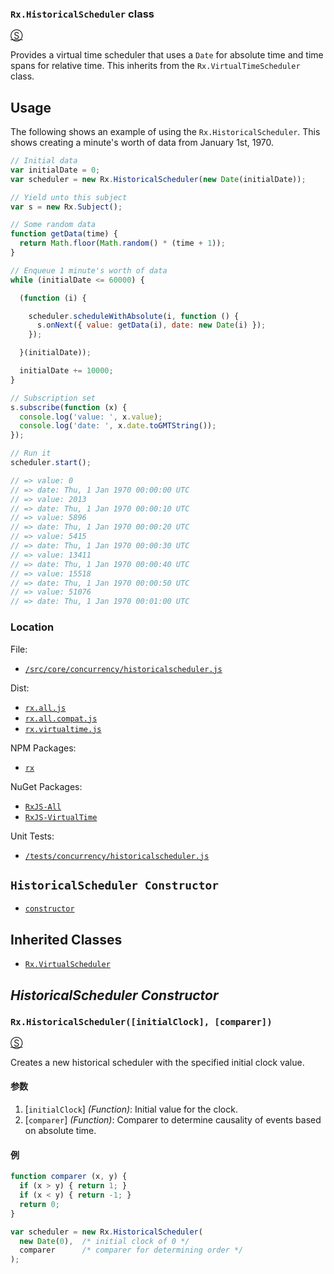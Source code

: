 ### `Rx.HistoricalScheduler` class
[&#x24C8;](https://github.com/Reactive-Extensions/RxJS/blob/master/src/core/concurrency/historicalscheduler.js "View in source")

Provides a virtual time scheduler that uses a `Date` for absolute time and time spans for relative time.  This inherits from the `Rx.VirtualTimeScheduler` class.

## Usage ##

The following shows an example of using the `Rx.HistoricalScheduler`.  This shows creating a minute's worth of data from January 1st, 1970.

```js
// Initial data
var initialDate = 0;
var scheduler = new Rx.HistoricalScheduler(new Date(initialDate));

// Yield unto this subject
var s = new Rx.Subject();

// Some random data
function getData(time) {
  return Math.floor(Math.random() * (time + 1));
}

// Enqueue 1 minute's worth of data
while (initialDate <= 60000) {

  (function (i) {

    scheduler.scheduleWithAbsolute(i, function () {
      s.onNext({ value: getData(i), date: new Date(i) });
    });

  }(initialDate));

  initialDate += 10000;
}

// Subscription set
s.subscribe(function (x) {
  console.log('value: ', x.value);
  console.log('date: ', x.date.toGMTString());
});

// Run it
scheduler.start();

// => value: 0
// => date: Thu, 1 Jan 1970 00:00:00 UTC
// => value: 2013
// => date: Thu, 1 Jan 1970 00:00:10 UTC
// => value: 5896
// => date: Thu, 1 Jan 1970 00:00:20 UTC
// => value: 5415
// => date: Thu, 1 Jan 1970 00:00:30 UTC
// => value: 13411
// => date: Thu, 1 Jan 1970 00:00:40 UTC
// => value: 15518
// => date: Thu, 1 Jan 1970 00:00:50 UTC
// => value: 51076
// => date: Thu, 1 Jan 1970 00:01:00 UTC
```

### Location

File:
- [`/src/core/concurrency/historicalscheduler.js`](https://github.com/Reactive-Extensions/RxJS/blob/master/src/core/concurrency/historicalscheduler.js)

Dist:
- [`rx.all.js`](https://github.com/Reactive-Extensions/RxJS/blob/master/dist/rx.all.js)
- [`rx.all.compat.js`](https://github.com/Reactive-Extensions/RxJS/blob/master/dist/rx.all.compat.js)
- [`rx.virtualtime.js`](https://github.com/Reactive-Extensions/RxJS/blob/master/dist/rx.virtualtime.js)

NPM Packages:
- [`rx`](https://www.npmjs.org/package/rx)

NuGet Packages:
- [`RxJS-All`](http://www.nuget.org/packages/RxJS-All/)
- [`RxJS-VirtualTime`](http://www.nuget.org/packages/RxJS-VirtualTime/)

Unit Tests:
- [`/tests/concurrency/historicalscheduler.js`](https://github.com/Reactive-Extensions/RxJS/blob/master/tests/observable/historicalscheduler.js)

## `HistoricalScheduler Constructor` ##
- [`constructor`](#rxhistoricalschedulerinitialclock-comparer)

## Inherited Classes ##
- [`Rx.VirtualScheduler`](https://github.com/Reactive-Extensions/RxJS/blob/master/doc/api/schedulers/virtualtimescheduler.md)

## _HistoricalScheduler Constructor_ ##

### `Rx.HistoricalScheduler([initialClock], [comparer])`
[&#x24C8;](https://github.com/Reactive-Extensions/RxJS/blob/master/src/core/concurrency/historicalscheduler.js "View in source")

Creates a new historical scheduler with the specified initial clock value.

#### 参数
1. [`initialClock`] *(Function)*: Initial value for the clock.
2. [`comparer`] *(Function)*: Comparer to determine causality of events based on absolute time.

#### 例
```js
function comparer (x, y) {
  if (x > y) { return 1; }
  if (x < y) { return -1; }
  return 0;
}

var scheduler = new Rx.HistoricalScheduler(
  new Date(0),  /* initial clock of 0 */
  comparer      /* comparer for determining order */
);
```
